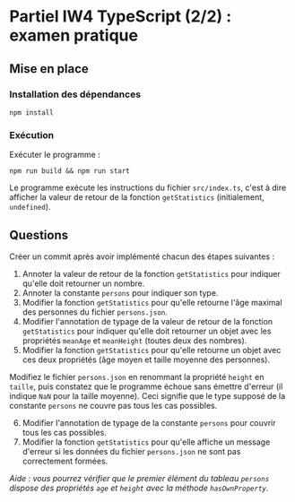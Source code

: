 # Partiel IW4 TypeScript (2/2) : examen pratique

## Mise en place

### Installation des dépendances

```
npm install
```

### Exécution

Exécuter le programme :

```
npm run build && npm run start
```

Le programme exécute les instructions du fichier `src/index.ts`, c'est à dire afficher la valeur de retour de la fonction `getStatistics` (initialement, `undefined`).

## Questions

Créer un commit après avoir implémenté chacun des étapes suivantes :

1. Annoter la valeur de retour de la fonction `getStatistics` pour indiquer qu'elle doit retourner un nombre.
2. Annoter la constante `persons` pour indiquer son type.
3. Modifier la fonction `getStatistics` pour qu'elle retourne l'âge maximal des personnes du fichier `persons.json`.
4. Modifier l'annotation de typage de la valeur de retour de la fonction `getStatistics` pour indiquer qu'elle doit retourner un objet avec les propriétés `meanAge` et `meanHeight` (toutes deux des nombres).
5. Modifier la fonction `getStatistics` pour qu'elle retourne un objet avec ces deux propriétés (âge moyen et taille moyenne des personnes).

Modifiez le fichier `persons.json` en renommant la propriété `height` en `taille`, puis constatez que le programme échoue sans émettre d'erreur (il indique `NaN` pour la taille moyenne). Ceci signifie que le type supposé de la constante `persons` ne couvre pas tous les cas possibles.

6. Modifier l'annotation de typage de la constante `persons` pour couvrir tous les cas possibles.
7. Modifier la fonction `getStatistics` pour qu'elle affiche un message d'erreur si les données du fichier `persons.json` ne sont pas correctement formées.

_Aide : vous pourrez vérifier que le premier élément du tableau `persons` dispose des propriétés `age` et `height` avec la méthode `hasOwnProperty`._
